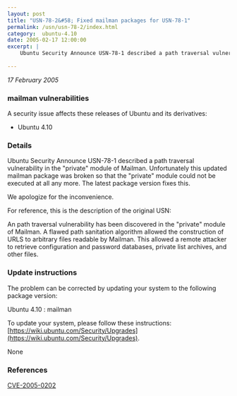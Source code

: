 ```yaml
---
layout: post
title: "USN-78-2&#58; Fixed mailman packages for USN-78-1"
permalink: /usn/usn-78-2/index.html
category:  ubuntu-4.10
date: 2005-02-17 12:00:00
excerpt: |
    Ubuntu Security Announce USN-78-1 described a path traversal vulnerability in the &quot;private&quot; module of Mailman. Unfortunately this updated mailman package was broken so that the &quot;private&quot; module could not be executed at all any more. The latest package version fixes this.
    
--- 
```

 
 

*17 February 2005*

### mailman vulnerabilities

A security issue affects these releases of Ubuntu and its derivatives:

* Ubuntu 4.10

### Details

Ubuntu Security Announce USN-78-1 described a path traversal vulnerability in the &quot;private&quot; module of Mailman. Unfortunately this updated mailman package was broken so that the &quot;private&quot; module could not be executed at all any more. The latest package version fixes this.

We apologize for the inconvenience.

For reference, this is the description of the original USN:

 An path traversal vulnerability has been discovered in the &quot;private&quot; module of Mailman. A flawed path sanitation algorithm allowed the construction of URLS to arbitrary files readable by Mailman. This allowed a remote attacker to retrieve configuration and password databases, private list archives, and other files.

### Update instructions

The problem can be corrected by updating your system to the following package version:

Ubuntu 4.10
 : mailman 

To update your system, please follow these instructions: [https://wiki.ubuntu.com/Security/Upgrades](https://wiki.ubuntu.com/Security/Upgrades).

None

### References

 
 [CVE-2005-0202](http://people.ubuntu.com/~ubuntu-security/cve/CVE-2005-0202)
 

